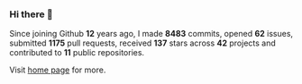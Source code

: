 ### Hi there 👋

Since joining Github **12** years ago, I made **8483** commits, opened **62** issues, submitted **1175** pull requests, received **137** stars across **42** projects and contributed to **11** public repositories.

Visit <a href="https://j15h.nu">home page</a> for more.

